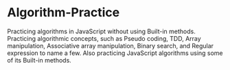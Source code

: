 # Algorithm-Practice
Practicing algorithms in JavaScript without using Built-in methods.
Practicing algorithmic concepts, such as Pseudo coding, TDD, Array manipulation, Associative array manipulation, Binary search, and Regular expression to name a few.
Also practicing JavaScript algorithms using some of its Built-in methods.
